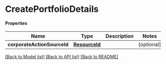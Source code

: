 # CreatePortfolioDetails

#### Properties
Name | Type | Description | Notes
------------ | ------------- | ------------- | -------------
**corporateActionSourceId** | [**ResourceId**](ResourceId.md) |  | [optional] 

[[Back to Model list]](../README.md#documentation-for-models) [[Back to API list]](../README.md#documentation-for-api-endpoints) [[Back to README]](../README.md)


